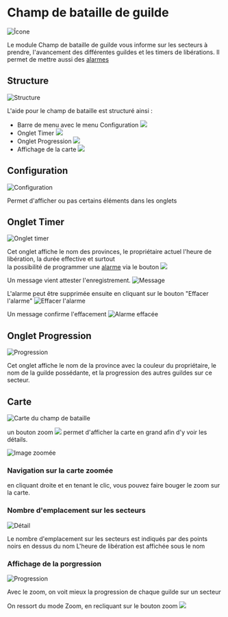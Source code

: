 # Champ de bataille de guilde
 
![Îcone](./.images/icon_001.png)

Le module Champ de bataille de guilde vous informe sur les secteurs à prendre, l'avancement des différentes guildes et les timers de libérations. Il permet de mettre aussi des [alarmes](#alarme_cbg)

## Structure

![Structure](./.images/strcture_001.png)

L'aide pour le champ de bataille est structuré ainsi :

* Barre de menu avec le menu Configuration ![](./.images/Icon_param.png)
* Onglet Timer ![](./.images/timer.png)
* Onglet Progression ![](./.images/progression.png)
* Affichage de la carte ![](./.images/bouton_carte.png)


## Configuration

![Configuration](./.images/configuration.png)

Permet d'afficher ou pas certains éléments dans les onglets

## Onglet Timer

![Onglet timer](./.images/structure_001.png)

Cet onglet affiche le nom des provinces, le propriétaire actuel l'heure de libération, la durée effective et surtout<br>la possibilité de programmer une [alarme](#alarme_cbg) via le bouton ![](./.images/bouton_alarme.png) 


Un message vient attester l'enregistrement.
![Message](./.images/alarme_enregistre.png)

L'alarme peut être supprimée ensuite en cliquant sur le bouton "Effacer l'alarme"
![Effacer l'alarme](./.images/alarme_active.png)

Un message confirme l'effacement
![Alarme effacée](./.images/alarme_efface.png)

## Onglet Progression

![Progression](./.images/structure.png)

Cet onglet affiche le nom de la province avec la couleur du propriétaire, le nom de la guilde possédante, et la progression des autres guildes sur ce secteur.

## Carte

![Carte du champ de bataille](./.images/carte.png)

un bouton zoom ![](./.images/zoom.png) permet d'afficher la carte en grand afin d'y voir les détails.

![Image zoomée](./.images/carte_zoom.png)


### Navigation sur la carte zoomée

en cliquant droite et en tenant le clic, vous pouvez faire bouger le zoom sur la carte.

### Nombre d'emplacement sur les secteurs

![Détail](./.images/Detail_2.PNG)

Le nombre d'emplacement sur les secteurs est indiqués par des points noirs en dessus du nom
L'heure de libération est affichée sous le nom

### Affichage de la porgression

![Progression](./.images/Detail_1.PNG)

Avec le zoom, on voit mieux la progression de chaque guilde sur un secteur

On ressort du mode Zoom, en recliquant sur le bouton zoom ![](./.images/zoom.png)